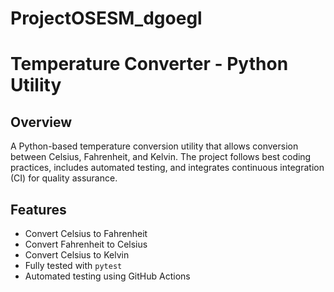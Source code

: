 # ProjectOSESM_dgoegl

# Temperature Converter - Python Utility

## Overview

A Python-based temperature conversion utility that allows conversion between Celsius, Fahrenheit, and Kelvin. The project follows best coding practices, includes automated testing, and integrates continuous integration (CI) for quality assurance.

## Features

- Convert Celsius to Fahrenheit
- Convert Fahrenheit to Celsius
- Convert Celsius to Kelvin
- Fully tested with `pytest`
- Automated testing using GitHub Actions
